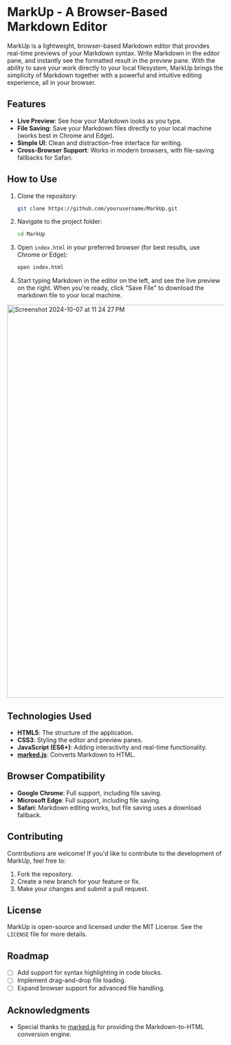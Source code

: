 # MarkUp - A Browser-Based Markdown Editor

MarkUp is a lightweight, browser-based Markdown editor that provides real-time previews of your Markdown syntax. Write Markdown in the editor pane, and instantly see the formatted result in the preview pane. With the ability to save your work directly to your local filesystem, MarkUp brings the simplicity of Markdown together with a powerful and intuitive editing experience, all in your browser.

## Features

- **Live Preview**: See how your Markdown looks as you type.
- **File Saving**: Save your Markdown files directly to your local machine (works best in Chrome and Edge).
- **Simple UI**: Clean and distraction-free interface for writing.
- **Cross-Browser Support**: Works in modern browsers, with file-saving fallbacks for Safari.

## How to Use

1. Clone the repository:

    ```bash
    git clone https://github.com/yourusername/MarkUp.git
    ```

2. Navigate to the project folder:

    ```bash
    cd MarkUp
    ```

3. Open `index.html` in your preferred browser (for best results, use Chrome or Edge):

    ```bash
    open index.html
    ```

4. Start typing Markdown in the editor on the left, and see the live preview on the right. When you're ready, click "Save File" to download the markdown file to your local machine.


<img width="911" alt="Screenshot 2024-10-07 at 11 24 27 PM" src="https://github.com/user-attachments/assets/d0124c4c-e105-4138-b5ad-c0bccf416d61">


## Technologies Used

- **HTML5**: The structure of the application.
- **CSS3**: Styling the editor and preview panes.
- **JavaScript (ES6+)**: Adding interactivity and real-time functionality.
- **[marked.js](https://marked.js.org/)**: Converts Markdown to HTML.

## Browser Compatibility

- **Google Chrome**: Full support, including file saving.
- **Microsoft Edge**: Full support, including file saving.
- **Safari**: Markdown editing works, but file saving uses a download fallback.

## Contributing

Contributions are welcome! If you'd like to contribute to the development of MarkUp, feel free to:

1. Fork the repository.
2. Create a new branch for your feature or fix.
3. Make your changes and submit a pull request.

## License

MarkUp is open-source and licensed under the MIT License. See the `LICENSE` file for more details.

## Roadmap

- [ ] Add support for syntax highlighting in code blocks.
- [ ] Implement drag-and-drop file loading.
- [ ] Expand browser support for advanced file handling.

## Acknowledgments

- Special thanks to [marked.js](https://marked.js.org/) for providing the Markdown-to-HTML conversion engine.
